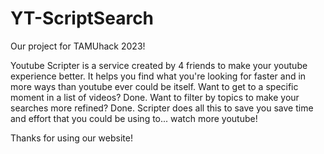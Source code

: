# YT-ScriptSearch

Our project for TAMUhack 2023!

Youtube Scripter is a service created by 4 friends to make your youtube experience better. It helps you find what you're looking for faster and in more ways than youtube ever could be itself. Want to get to a specific moment in a list of videos? Done. Want to filter by topics to make your searches more refined? Done. Scripter does all this to save you save time and effort that you could be using to... watch more youtube!

Thanks for using our website! 

